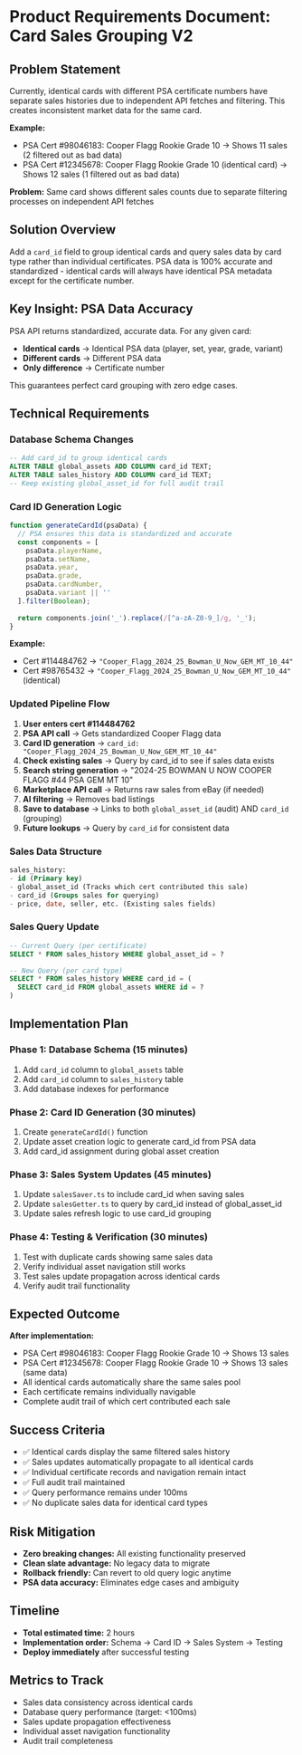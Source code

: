 # Product Requirements Document: Card Sales Grouping V2

## Problem Statement
Currently, identical cards with different PSA certificate numbers have separate sales histories due to independent API fetches and filtering. This creates inconsistent market data for the same card.

**Example:**
- PSA Cert #98046183: Cooper Flagg Rookie Grade 10 → Shows 11 sales (2 filtered out as bad data)
- PSA Cert #12345678: Cooper Flagg Rookie Grade 10 (identical card) → Shows 12 sales (1 filtered out as bad data)

**Problem:** Same card shows different sales counts due to separate filtering processes on independent API fetches

## Solution Overview
Add a `card_id` field to group identical cards and query sales data by card type rather than individual certificates. PSA data is 100% accurate and standardized - identical cards will always have identical PSA metadata except for the certificate number.

## Key Insight: PSA Data Accuracy
PSA API returns standardized, accurate data. For any given card:
- **Identical cards** → Identical PSA data (player, set, year, grade, variant)
- **Different cards** → Different PSA data
- **Only difference** → Certificate number

This guarantees perfect card grouping with zero edge cases.

## Technical Requirements

### Database Schema Changes
```sql
-- Add card_id to group identical cards
ALTER TABLE global_assets ADD COLUMN card_id TEXT;
ALTER TABLE sales_history ADD COLUMN card_id TEXT;
-- Keep existing global_asset_id for full audit trail
```

### Card ID Generation Logic
```javascript
function generateCardId(psaData) {
  // PSA ensures this data is standardized and accurate
  const components = [
    psaData.playerName,
    psaData.setName, 
    psaData.year,
    psaData.grade,
    psaData.cardNumber,
    psaData.variant || ''
  ].filter(Boolean);
  
  return components.join('_').replace(/[^a-zA-Z0-9_]/g, '_');
}
```

**Example:**
- Cert #114484762 → `"Cooper_Flagg_2024_25_Bowman_U_Now_GEM_MT_10_44"`
- Cert #98765432 → `"Cooper_Flagg_2024_25_Bowman_U_Now_GEM_MT_10_44"` (identical)

### Updated Pipeline Flow
1. **User enters cert #114484762**
2. **PSA API call** → Gets standardized Cooper Flagg data
3. **Card ID generation** → `card_id: "Cooper_Flagg_2024_25_Bowman_U_Now_GEM_MT_10_44"`
4. **Check existing sales** → Query by card_id to see if sales data exists
5. **Search string generation** → "2024-25 BOWMAN U NOW COOPER FLAGG #44 PSA GEM MT 10"
6. **Marketplace API call** → Returns raw sales from eBay (if needed)
7. **AI filtering** → Removes bad listings
8. **Save to database** → Links to both `global_asset_id` (audit) AND `card_id` (grouping)
9. **Future lookups** → Query by `card_id` for consistent data

### Sales Data Structure
```sql
sales_history:
- id (Primary key)
- global_asset_id (Tracks which cert contributed this sale) 
- card_id (Groups sales for querying)
- price, date, seller, etc. (Existing sales fields)
```

### Sales Query Update
```sql
-- Current Query (per certificate)
SELECT * FROM sales_history WHERE global_asset_id = ?

-- New Query (per card type)  
SELECT * FROM sales_history WHERE card_id = (
  SELECT card_id FROM global_assets WHERE id = ?
)
```

## Implementation Plan

### Phase 1: Database Schema (15 minutes)
1. Add `card_id` column to `global_assets` table
2. Add `card_id` column to `sales_history` table  
3. Add database indexes for performance

### Phase 2: Card ID Generation (30 minutes)
1. Create `generateCardId()` function
2. Update asset creation logic to generate card_id from PSA data
3. Add card_id assignment during global asset creation

### Phase 3: Sales System Updates (45 minutes)
1. Update `salesSaver.ts` to include card_id when saving sales
2. Update `salesGetter.ts` to query by card_id instead of global_asset_id
3. Update sales refresh logic to use card_id grouping

### Phase 4: Testing & Verification (30 minutes)
1. Test with duplicate cards showing same sales data
2. Verify individual asset navigation still works  
3. Test sales update propagation across identical cards
4. Verify audit trail functionality

## Expected Outcome

**After implementation:**
- PSA Cert #98046183: Cooper Flagg Rookie Grade 10 → Shows 13 sales
- PSA Cert #12345678: Cooper Flagg Rookie Grade 10 → Shows 13 sales (same data)
- All identical cards automatically share the same sales pool
- Each certificate remains individually navigable
- Complete audit trail of which cert contributed each sale

## Success Criteria
- ✅ Identical cards display the same filtered sales history
- ✅ Sales updates automatically propagate to all identical cards  
- ✅ Individual certificate records and navigation remain intact
- ✅ Full audit trail maintained
- ✅ Query performance remains under 100ms
- ✅ No duplicate sales data for identical card types

## Risk Mitigation
- **Zero breaking changes:** All existing functionality preserved
- **Clean slate advantage:** No legacy data to migrate
- **Rollback friendly:** Can revert to old query logic anytime
- **PSA data accuracy:** Eliminates edge cases and ambiguity

## Timeline
- **Total estimated time:** 2 hours
- **Implementation order:** Schema → Card ID → Sales System → Testing
- **Deploy immediately** after successful testing

## Metrics to Track
- Sales data consistency across identical cards
- Database query performance (target: <100ms)
- Sales update propagation effectiveness  
- Individual asset navigation functionality
- Audit trail completeness